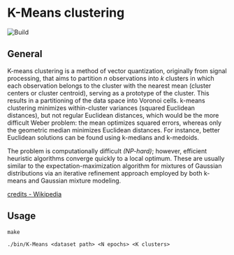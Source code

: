 # K-Means clustering 

![Build](https://github.com/eliazonta/K-Means/actions/workflows/c-cpp.yml/badge.svg)

## General
K-means clustering is a method of vector quantization, originally from signal processing, that aims to partition *n* observations into *k* clusters in which each observation belongs to the cluster with the nearest mean (cluster centers or cluster centroid), serving as a prototype of the cluster. This results in a partitioning of the data space into Voronoi cells. k-means clustering minimizes within-cluster variances (squared Euclidean distances), but not regular Euclidean distances, which would be the more difficult Weber problem: the mean optimizes squared errors, whereas only the geometric median minimizes Euclidean distances. For instance, better Euclidean solutions can be found using k-medians and k-medoids.

The problem is computationally difficult *(NP-hard)*; however, efficient heuristic algorithms converge quickly to a local optimum. These are usually similar to the expectation-maximization algorithm for mixtures of Gaussian distributions via an iterative refinement approach employed by both k-means and Gaussian mixture modeling.

[credits - Wikipedia](https://en.wikipedia.org/wiki/K-means_clustering)

## Usage

```shell
make
```
```shell
./bin/K-Means <dataset path> <N epochs> <K clusters>
```
